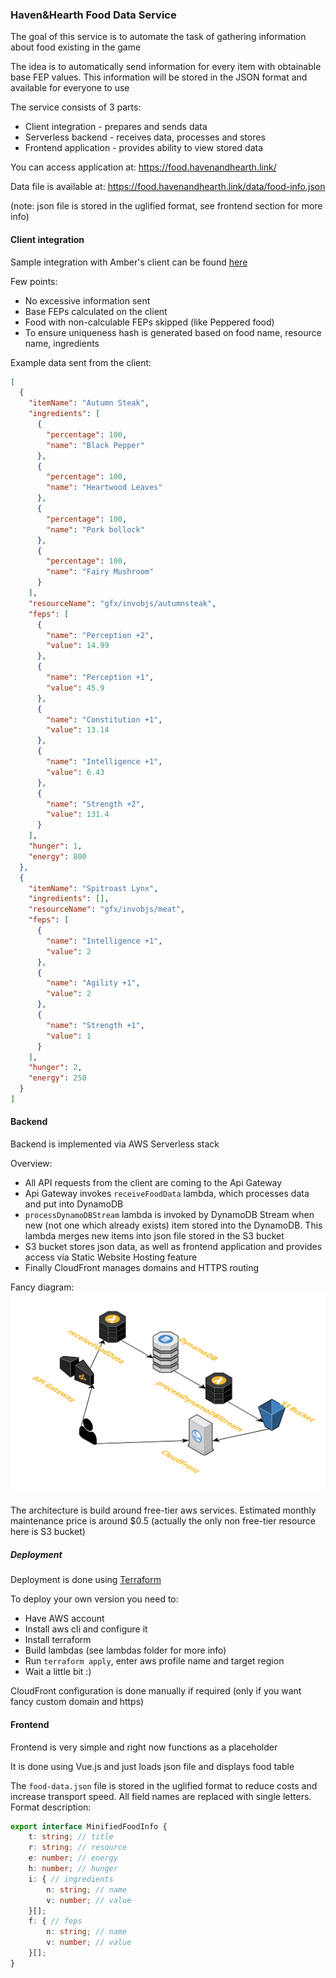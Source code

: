 ### Haven&Hearth Food Data Service

The goal of this service is to automate the task of gathering information about food existing in the game

The idea is to automatically send information for every item with obtainable base FEP values. 
This information will be stored in the JSON format and available for everyone to use

The service consists of 3 parts:
 - Client integration - prepares and sends data
 - Serverless backend - receives data, processes and stores
 - Frontend application - provides ability to view stored data

You can access application at: https://food.havenandhearth.link/

Data file is available at: https://food.havenandhearth.link/data/food-info.json

(note: json file is stored in the uglified format, see frontend section for more info)
 
#### Client integration

Sample integration with Amber's client can be found [here](https://github.com/APXEOLOG/amber/pull/2)

Few points:
 - No excessive information sent
 - Base FEPs calculated on the client
 - Food with non-calculable FEPs skipped (like Peppered food)
 - To ensure uniqueness hash is generated based on food name, resource name, ingredients
 
Example data sent from the client: 
```json
[
  {
    "itemName": "Autumn Steak",
    "ingredients": [
      {
        "percentage": 100,
        "name": "Black Pepper"
      },
      {
        "percentage": 100,
        "name": "Heartwood Leaves"
      },
      {
        "percentage": 100,
        "name": "Pork bollock"
      },
      {
        "percentage": 100,
        "name": "Fairy Mushroom"
      }
    ],
    "resourceName": "gfx/invobjs/autumnsteak",
    "feps": [
      {
        "name": "Perception +2",
        "value": 14.99
      },
      {
        "name": "Perception +1",
        "value": 45.9
      },
      {
        "name": "Constitution +1",
        "value": 13.14
      },
      {
        "name": "Intelligence +1",
        "value": 6.43
      },
      {
        "name": "Strength +2",
        "value": 131.4
      }
    ],
    "hunger": 1,
    "energy": 800
  },
  {
    "itemName": "Spitroast Lynx",
    "ingredients": [],
    "resourceName": "gfx/invobjs/meat",
    "feps": [
      {
        "name": "Intelligence +1",
        "value": 2
      },
      {
        "name": "Agility +1",
        "value": 2
      },
      {
        "name": "Strength +1",
        "value": 1
      }
    ],
    "hunger": 2,
    "energy": 250
  }
]
```

#### Backend

Backend is implemented via AWS Serverless stack

Overview:
 - All API requests from the client are coming to the Api Gateway
 - Api Gateway invokes `receiveFoodData` lambda, which processes data and put into DynamoDB
 - `processDynamoDBStream` lambda is invoked by DynamoDB Stream when new (not one which already exists) item stored into the DynamoDB. 
 This lambda merges new items into json file stored in the S3 bucket
 - S3 bucket stores json data, as well as frontend application and provides access via Static Website Hosting feature
 - Finally CloudFront manages domains and HTTPS routing 
 
Fancy diagram: 
![Arch Overview](docs/arch.png)

The architecture is build around free-tier aws services. Estimated monthly maintenance price is around $0.5 (actually the only non free-tier resource here is S3 bucket) 

##### Deployment

Deployment is done using [Terraform](https://learn.hashicorp.com/terraform?track=getting-started#getting-started)

To deploy your own version you need to:
 - Have AWS account
 - Install aws cli and configure it
 - Install terraform
 - Build lambdas (see lambdas folder for more info)
 - Run `terraform apply`, enter aws profile name and target region
 - Wait a little bit :)
 
CloudFront configuration is done manually if required (only if you want fancy custom domain and https)

#### Frontend

Frontend is very simple and right now functions as a placeholder

It is done using Vue.js and just loads json file and displays food table

The `food-data.json` file is stored in the uglified format to reduce costs and increase transport speed.
All field names are replaced with single letters. Format description:
```typescript
export interface MinifiedFoodInfo {
    t: string; // title
    r: string; // resource
    e: number; // energy
    h: number; // hunger
    i: { // ingredients
        n: string; // name
        v: number; // value
    }[];
    f: { // feps
        n: string; // name
        v: number; // value
    }[];
}
```